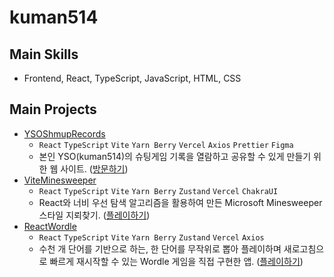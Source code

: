 # kuman514

## Main Skills

- Frontend, React, TypeScript, JavaScript, HTML, CSS

## Main Projects

- [YSOShmupRecords](https://github.com/kuman514/YSOShmupRecords)
  - `React` `TypeScript` `Vite` `Yarn Berry` `Vercel` `Axios` `Prettier` `Figma`
  - 본인 YSO(kuman514)의 슈팅게임 기록을 열람하고 공유할 수 있게 만들기 위한 웹 사이트. ([방문하기](https://yso-shmup-records.vercel.app/))
- [ViteMinesweeper](https://github.com/kuman514/ViteMinesweeper)
  - `React` `TypeScript` `Vite` `Yarn Berry` `Zustand` `Vercel` `ChakraUI`
  - React와 너비 우선 탐색 알고리즘을 활용하여 만든 Microsoft Minesweeper 스타일 지뢰찾기. ([플레이하기](https://vite-minesweeper.vercel.app/))
- [ReactWordle](https://github.com/kuman514/ReactWordle)
  - `React` `TypeScript` `Vite` `Yarn Berry` `Zustand` `Vercel` `Axios`
  - 수천 개 단어를 기반으로 하는, 한 단어를 무작위로 뽑아 플레이하며 새로고침으로 빠르게 재시작할 수 있는 Wordle 게임을 직접 구현한 앱. ([플레이하기](https://react-wordle-kuman514.vercel.app/))
